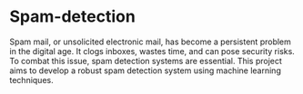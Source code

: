 # Spam-detection

Spam mail, or unsolicited electronic mail, has become a persistent problem in the digital age. It clogs inboxes, wastes time, and can pose security risks. To combat this issue, spam detection systems are essential. This project aims to develop a robust spam detection system using machine learning techniques.
